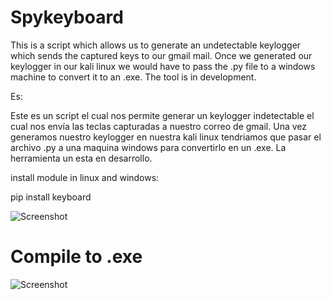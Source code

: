 # Spykeyboard


This is a script which allows us to generate an undetectable keylogger which sends the captured keys to our gmail mail. Once we generated our keylogger in our kali linux we would have to pass the .py file to a windows machine to convert it to an .exe. The tool is in development.

Es:

Este es un script el cual nos permite generar un keylogger indetectable el cual nos envía las teclas capturadas a nuestro correo de gmail. Una vez generamos nuestro keylogger en nuestra kali linux tendriamos que pasar el archivo .py a una maquina windows para convertirlo en un .exe. La herramienta un esta en desarrollo.

install module in linux and windows:

pip install keyboard



![Screenshot](https://github.com/Sh4rk0-666/Spykeyboard/blob/master/Screen%20Shot%202018-08-31%20at%209.37.31%20PM.png)

# Compile to .exe

![Screenshot](https://github.com/Sh4rk0-666/Spykeyboard/blob/master/Screenshot%20(39).png)
